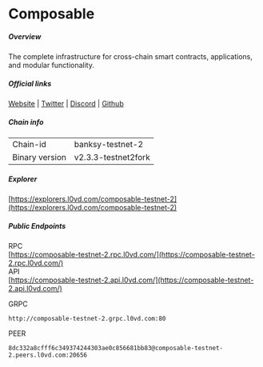 # Composable


##### Overview
The complete infrastructure for cross-chain smart contracts, applications, and modular functionality.


##### Official links
[Website](https://www.composable.finance/) | [Twitter](https://twitter.com/ComposableFin) | [Discord](https://discord.gg/composable) | [Github](https://github.com/notional-labs/composable-networks)

##### Chain info

|  |  |
| ------ | ------ |
| Chain-id | banksy-testnet-2 |
| Binary version | v2.3.3-testnet2fork |

##### Explorer
[https://explorers.l0vd.com/composable-testnet-2](https://explorers.l0vd.com/composable-testnet-2)

##### Public Endpoints
RPC <br />
[https://composable-testnet-2.rpc.l0vd.com/](https://composable-testnet-2.rpc.l0vd.com/) <br />
API <br />
[https://composable-testnet-2.api.l0vd.com/](https://composable-testnet-2.api.l0vd.com/) <br />

GRPC
```
http://composable-testnet-2.grpc.l0vd.com:80
```

PEER
```
8dc332a8cfff6c349374244303ae0c856681bb83@composable-testnet-2.peers.l0vd.com:20656
```
